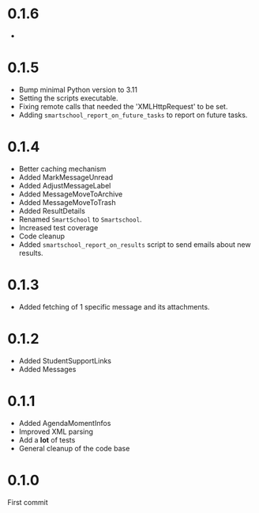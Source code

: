 # 0.1.6
*

# 0.1.5
* Bump minimal Python version to 3.11
* Setting the scripts executable.
* Fixing remote calls that needed the 'XMLHttpRequest' to be set.
* Adding `smartschool_report_on_future_tasks` to report on future tasks.

# 0.1.4
* Better caching mechanism
* Added MarkMessageUnread
* Added AdjustMessageLabel
* Added MessageMoveToArchive
* Added MessageMoveToTrash
* Added ResultDetails
* Renamed `SmartSchool` to `Smartschool`.
* Increased test coverage
* Code cleanup
* Added `smartschool_report_on_results` script to send emails about new results.

# 0.1.3
* Added fetching of 1 specific message and its attachments.

# 0.1.2
* Added StudentSupportLinks
* Added Messages

# 0.1.1
* Added AgendaMomentInfos
* Improved XML parsing
* Add a __lot__ of tests
* General cleanup of the code base

# 0.1.0
First commit
